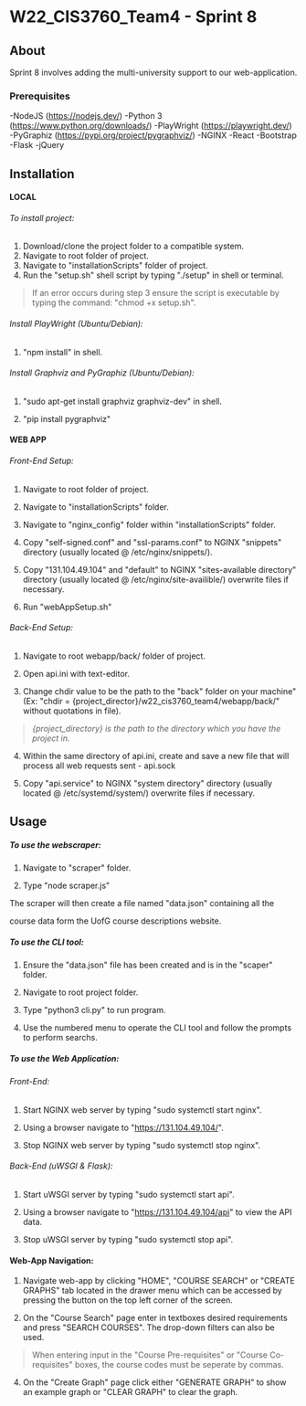 
# W22_CIS3760_Team4 - Sprint 8

  
<!-- ABOUT SECTION -->

## About

Sprint 8 involves adding the multi-university support to our web-application.



### Prerequisites

-NodeJS (https://nodejs.dev/)
-Python 3 (https://www.python.org/downloads/)
-PlayWright (https://playwright.dev/)
-PyGraphiz (https://pypi.org/project/pygraphviz/)
-NGINX
-React
-Bootstrap
-Flask
-jQuery


<!-- INSTALL SECTION -->

## Installation

#### LOCAL

###### To install project:

1. Download/clone the project folder to a compatible system.
2. Navigate to root folder of project.
3. Navigate to "installationScripts" folder of project.
4. Run the "setup.sh" shell script by typing "./setup" in shell or terminal.

>If an error occurs during step 3 ensure the script is executable by typing the command: "chmod +x setup.sh".
>

###### Install PlayWright (Ubuntu/Debian):

1. "npm install" in shell.

  

###### Install Graphviz and PyGraphiz (Ubuntu/Debian):

1. "sudo apt-get install graphviz graphviz-dev" in shell.

2. "pip install pygraphviz"

  
#### WEB APP

###### Front-End Setup:

1. Navigate to root folder of project.

2. Navigate to "installationScripts" folder.

3. Navigate to "nginx_config" folder within "installationScripts" folder.

4. Copy "self-signed.conf" and "ssl-params.conf" to NGINX "snippets" directory (usually located @ /etc/nginx/snippets/).

5. Copy "131.104.49.104" and "default" to NGINX "sites-available directory" directory (usually located @ /etc/nginx/site-availible/) overwrite files if necessary.

6. Run "webAppSetup.sh"

  

###### Back-End Setup:

1. Navigate to root webapp/back/ folder of project.

2. Open api.ini with text-editor.

3. Change chdir value to be the path to the "back" folder on your machine" (Ex: "chdir = {project_director}/w22_cis3760_team4/webapp/back/" without quotations in file).

>*{project_directory} is the path to the directory which you have the project in.*

4. Within the same directory of api.ini, create and save a new file that will process all web requests sent - api.sock

5. Copy "api.service" to NGINX "system directory" directory (usually located @ /etc/systemd/system/) overwrite files if necessary.

  

<!-- USAGE SECTION -->

## Usage

##### To use the webscraper:

1. Navigate to "scraper" folder.

2. Type "node scraper.js"

  

The scraper will then create a file named "data.json" containing all the

course data form the UofG course descriptions website.

  

##### To use the CLI tool:

1. Ensure the "data.json" file has been created and is in the "scaper" folder.

2. Navigate to root project folder.

3. Type "python3 cli.py" to run program.

4. Use the numbered menu to operate the CLI tool and follow the prompts to perform searchs.

  

##### To use the Web Application:

###### Front-End:

1. Start NGINX web server by typing "sudo systemctl start nginx".

2. Using a browser navigate to "https://131.104.49.104/".

3. Stop NGINX web server by typing "sudo systemctl stop nginx".

  

###### Back-End (uWSGI & Flask):

1. Start uWSGI server by typing "sudo systemctl start api".

2. Using a browser navigate to "https://131.104.49.104/api" to view the API data.

3. Stop uWSGI server by typing "sudo systemctl stop api".

  

#### Web-App Navigation:

1. Navigate web-app by clicking "HOME", "COURSE SEARCH" or "CREATE GRAPHS" tab located in the drawer menu which can be accessed by pressing the button on the top left corner of the screen.

2. On the "Course Search" page enter in textboxes desired requirements and press "SEARCH COURSES". The drop-down filters can also be used. 
>When entering input in the "Course Pre-requisites" or "Course Co-requisites" boxes, the course codes must be seperate by commas.

4. On the "Create Graph" page click either "GENERATE GRAPH" to show an example graph or "CLEAR GRAPH" to clear the graph.
